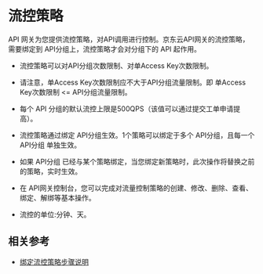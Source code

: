 # 流控策略

API 网关为您提供流控策略，对API调用进行控制。京东云API网关的流控策略，需要绑定到 API分组上，流控策略才会对分组下的 API 起作用。

* 流控策略可以对API分组次数限制、对单Access Key次数限制。

* 请注意，单Access Key次数限制应不大于API分组流量限制。即 单Access Key次数限制 <= API分组流量限制。

* 每个 API 分组的默认流控上限是500QPS（该值可以通过提交工单申请提高）。

* 流控策略通过绑定 API分组生效。1个策略可以绑定于多个 API分组，且每一个 API分组 单独生效。

* 如果 API分组 已经与某个策略绑定，当您绑定新策略时，此次操作将替换之前的策略，实时生效。

* 在 API网关控制台，您可以完成对流量控制策略的创建、修改、删除、查看、绑定、解绑等基本操作。

* 流控的单位:分钟、天。


## 相关参考

* [绑定流控策略步骤说明](../Operation-Guide/Create-Stream/Create-Stream.md)
